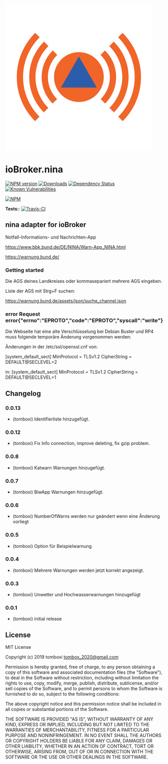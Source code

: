 ![Logo](admin/nina.png)

# ioBroker.nina

[![NPM version](http://img.shields.io/npm/v/iobroker.nina.svg)](https://www.npmjs.com/package/iobroker.nina)
[![Downloads](https://img.shields.io/npm/dm/iobroker.nina.svg)](https://www.npmjs.com/package/iobroker.nina)
[![Dependency Status](https://img.shields.io/david/TA2k/iobroker.nina.svg)](https://david-dm.org/TA2k/iobroker.nina)
[![Known Vulnerabilities](https://snyk.io/test/github/TA2k/ioBroker.nina/badge.svg)](https://snyk.io/test/github/TA2k/ioBroker.nina)

[![NPM](https://nodei.co/npm/iobroker.nina.png?downloads=true)](https://nodei.co/npm/iobroker.nina/)

**Tests:**: [![Travis-CI](http://img.shields.io/travis/TA2k/ioBroker.nina/master.svg)](https://travis-ci.org/TA2k/ioBroker.nina)

## nina adapter for ioBroker

Notfall-Informations- und Nachrichten-App

<https://www.bbk.bund.de/DE/NINA/Warn-App_NINA.html>

<https://warnung.bund.de/>

### Getting started

Die AGS deines Landkreises oder kommasepariert mehrere AGS eingeben.

Liste der AGS mit Strg+F suchen:

<https://warnung.bund.de/assets/json/suche_channel.json>

### error Request error{"errno":"EPROTO","code":"EPROTO","syscall":"write"}

Die Webseite hat eine alte Verschlüsselung bei Debian Buster und RP4 muss folgende temporäre Änderung vorgenommen werden:

Änderungen in der /etc/ssl/openssl.cnf von:

[system_default_sect]
MinProtocol = TLSv1.2
CipherString = DEFAULT@SECLEVEL=2

in:
[system_default_sect]
MinProtocol = TLSv1.2
CipherString = DEFAULT@SECLEVEL=1

## Changelog

### 0.0.13

- (tomboxi) Identifierliste hinzugefügt.

### 0.0.12

- (tomboxi) Fix Info connection, improve deleting, fix gzip problem.

### 0.0.8

- (tomboxi) Katwarn Warnungen hinzugefügt.

### 0.0.7

- (tomboxi) BiwApp Warnungen hinzugefügt.

### 0.0.6

- (tomboxi) NumberOfWarns werden nur geändert wenn eine Änderung vorliegt

### 0.0.5

- (tomboxi) Option für Beispielwarnung

### 0.0.4

- (tomboxi) Mehrere Warnungen werden jetzt korrekt angezeigt.

### 0.0.3

- (tomboxi) Unwetter und Hochwasserwarnungen hinzugefügt

### 0.0.1

- (tomboxi) initial release

## License

MIT License

Copyright (c) 2019 tomboxi <tombox_2020@gmail.com>

Permission is hereby granted, free of charge, to any person obtaining a copy
of this software and associated documentation files (the "Software"), to deal
in the Software without restriction, including without limitation the rights
to use, copy, modify, merge, publish, distribute, sublicense, and/or sell
copies of the Software, and to permit persons to whom the Software is
furnished to do so, subject to the following conditions:

The above copyright notice and this permission notice shall be included in all
copies or substantial portions of the Software.

THE SOFTWARE IS PROVIDED "AS IS", WITHOUT WARRANTY OF ANY KIND, EXPRESS OR
IMPLIED, INCLUDING BUT NOT LIMITED TO THE WARRANTIES OF MERCHANTABILITY,
FITNESS FOR A PARTICULAR PURPOSE AND NONINFRINGEMENT. IN NO EVENT SHALL THE
AUTHORS OR COPYRIGHT HOLDERS BE LIABLE FOR ANY CLAIM, DAMAGES OR OTHER
LIABILITY, WHETHER IN AN ACTION OF CONTRACT, TORT OR OTHERWISE, ARISING FROM,
OUT OF OR IN CONNECTION WITH THE SOFTWARE OR THE USE OR OTHER DEALINGS IN THE
SOFTWARE.

